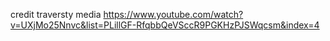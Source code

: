 credit traversty media https://www.youtube.com/watch?v=UXjMo25Nnvc&list=PLillGF-RfqbbQeVSccR9PGKHzPJSWqcsm&index=4



